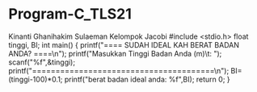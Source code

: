 # Program-C_TLS21
Kinanti Ghanihakim Sulaeman Kelompok Jacobi
#include <stdio.h>
float tinggi, BI;
int main()
{
printf("==== SUDAH IDEAL KAH BERAT BADAN ANDA? ====\n");
printf("Masukkan Tinggi Badan Anda (m)\t: ");
scanf("%f",&tinggi);
printf("=======================================\n");
BI=(tinggi-100)*0.1;
printf("berat badan ideal anda: %f",BI);
return 0;
}
